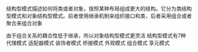 结构型模式描述如何将类或者对象，按照某种布局组成更大的结构。它分为类结构型模式和对象结构型模式。前者使用继承机制来组织接口和类，后者采用组合或者聚合来组合对象

由于组合关系的耦合性低于继承，所以对象结构型模式更灵活
结构型模式有7种
代理模式
适配器模式
装饰者模式
桥接模式
外观模式
组合模式
享元模式